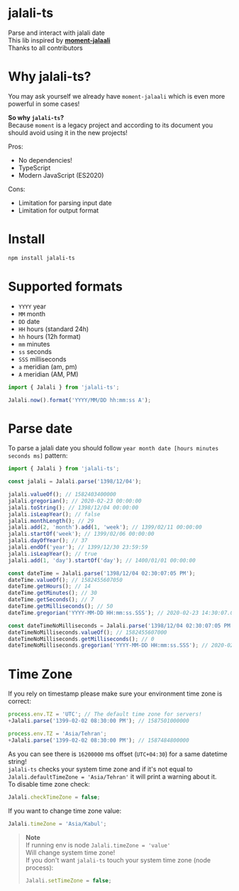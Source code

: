 # jalali-ts

Parse and interact with jalali date  
This lib inspired by **[moment-jalaali](https://github.com/jalaali/moment-jalaali)**  
Thanks to all contributors

# Why jalali-ts? 

You may ask yourself we already have `moment-jalaali` which is even more powerful in some cases!

**So why `jalali-ts`?**  
Because `moment` is a legacy project and according to its document you should avoid using it in the new projects!

Pros:

- No dependencies!
- TypeScript
- Modern JavaScript (ES2020)

Cons:

- Limitation for parsing input date
- Limitation for output format

# Install

```bash
npm install jalali-ts
```

# Supported formats

- `YYYY` year
- `MM` month
- `DD` date
- `HH` hours (standard 24h)
- `hh` hours (12h format)
- `mm` minutes
- `ss` seconds
- `SSS` milliseconds
- `a` meridian (am, pm)
- `A` meridian (AM, PM)

```typescript
import { Jalali } from 'jalali-ts';

Jalali.now().format('YYYY/MM/DD hh:mm:ss A');
```

# Parse date

To parse a jalali date you should follow `year month date [hours minutes seconds ms]` pattern:

```typescript
import { Jalali } from 'jalali-ts';

const jalali = Jalali.parse('1398/12/04');

jalali.valueOf(); // 1582403400000
jalali.gregorian(); // 2020-02-23 00:00:00
jalali.toString(); // 1398/12/04 00:00:00
jalali.isLeapYear(); // false
jalali.monthLength(); // 29
jalali.add(2, 'month').add(1, 'week'); // 1399/02/11 00:00:00
jalali.startOf('week'); // 1399/02/06 00:00:00
jalali.dayOfYear(); // 37
jalali.endOf('year'); // 1399/12/30 23:59:59
jalali.isLeapYear(); // true
jalali.add(1, 'day').startOf('day'); // 1400/01/01 00:00:00

const dateTime = Jalali.parse('1398/12/04 02:30:07:05 PM');
dateTime.valueOf(); // 1582455607050
dateTime.getHours(); // 14
dateTime.getMinutes(); // 30
dateTime.getSeconds(); // 7
dateTime.getMilliseconds(); // 50
dateTime.gregorian('YYYY-MM-DD HH:mm:ss.SSS'); // 2020-02-23 14:30:07.050

const dateTimeNoMilliseconds = Jalali.parse('1398/12/04 02:30:07:05 PM', false);
dateTimeNoMilliseconds.valueOf(); // 1582455607000
dateTimeNoMilliseconds.getMilliseconds(); // 0
dateTimeNoMilliseconds.gregorian('YYYY-MM-DD HH:mm:ss.SSS'); // 2020-02-23 14:30:07.000
```

# Time Zone

If you rely on timestamp please make sure your environment time zone is correct:

```typescript
process.env.TZ = 'UTC'; // The default time zone for servers!
+Jalali.parse('1399-02-02 08:30:00 PM'); // 1587501000000

process.env.TZ = 'Asia/Tehran';
+Jalali.parse('1399-02-02 08:30:00 PM'); // 1587484800000
```

As you can see there is `16200000` ms offset (`UTC+04:30`) for a same datetime string!  
`jalali-ts` checks your system time zone and if it's not equal to `Jalali.defaultTimeZone = 'Asia/Tehran'` it will print a warning about it.  
To disable time zone check:

```typescript
Jalali.checkTimeZone = false;
```

If you want to change time zone value:

```typescript
Jalali.timeZone = 'Asia/Kabul';
```

> **Note**  
> If running env is node `Jalali.timeZone = 'value'`  
> Will change system time zone!  
> If you don't want `jalali-ts` touch your system time zone (node process):  
> ```typescript
> Jalali.setTimeZone = false;
> ```
